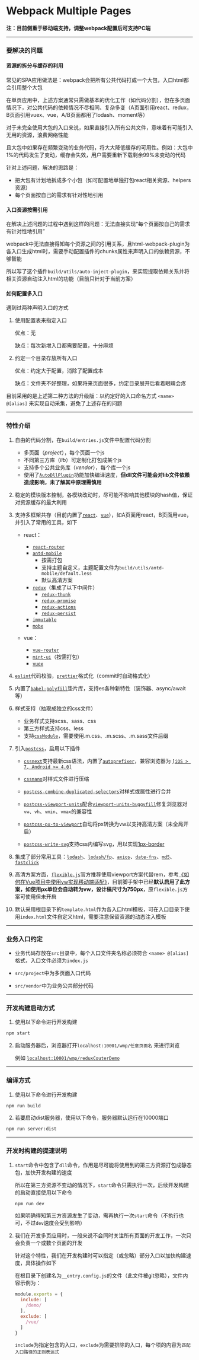 
# Webpack Multiple Pages

**注：目前侧重于移动端支持，调整webpack配置后可支持PC端**

- - -

### 要解决的问题

#### 资源的拆分与缓存的利用

常见的SPA应用做法是：webpack会把所有公共代码打成一个大包，入口html都会引用整个大包

在单页应用中，上述方案通常只需做基本的优化工作（如代码分割），但在多页面情况下，对公共代码的依赖情况不尽相同、复杂多变（A页面引用react、redux，B页面引用vuex、vue，A/B页面都用了lodash、moment等）

对于未完全使用大包的入口来说，如果直接引入所有公共文件，意味着有可能引入无用的资源，浪费网络性能

且大包中如果存在频繁变动的业务代码，将大大降低缓存的可用性。例如：大包中1%的代码发生了变动，缓存会失效，用户需要重新下载剩余99%未变动的代码

针对上述问题，解决的思路是：
- 把大包有计划地拆成多个小包（如可配置地单独打包react相关资源、helpers资源）
- 每个页面按自己的需求有针对性地引用

#### 入口资源按需引用

在解决上述问题的过程中遇到这样的问题：无法直接实现“每个页面按自己的需求有针对性地引用”

webpack中无法直接得知每个资源之间的引用关系，且html-webpack-plugin为各入口生成html时，需要手动配置插件的chunks属性来声明入口的依赖资源，不够智能

所以写了这个插件`build/utils/auto-inject-plugin`，来实现提取依赖关系并将相关资源自动注入html的功能（目前只针对于当前方案）

#### 如何配置多入口

遇到过两种声明入口的方式

1. 使用配置表来指定入口

	优点：无

	缺点：每次新增入口都需要配置，十分麻烦

2. 约定一个目录存放所有入口

	优点：约定大于配置，消除了配置成本

	缺点：文件夹不好整理，如果将来页面很多，约定目录展开后看着眼睛会疼

目前采用的是上述第二种方法的升级版：以约定好的入口命名方式 `<name> @[alias]` 来实现自动采集，避免了上述存在的问题

- - -

### 特性介绍

1. 自由的代码分割，在`build/entries.js`文件中配置代码分割

	- 多页面（*project*），每个页面一个js
	- 不同第三方库（*lib*）可定制化打包成某个js
	- 支持多个公共业务库（*vendor*），每个库一个js
	- 使用了[`AutoDllPlugin`](https://github.com/asfktz/autodll-webpack-plugin)功能加快编译速度，**但dll文件可能会对lib文件依赖造成影响，未了解其中原理需慎用**

2. 稳定的模块版本控制，各模块改动时，尽可能不影响其他模块的hash值，保证对资源缓存的最大利用

3. 支持多框架共存（目前内置了[`react`](https://reactjs.org/)、[`vue`](https://cn.vuejs.org/)），如A页面用react，B页面用vue，并引入了常用的工具，如下

	- react：
		- [`react-router`](https://github.com/ReactTraining/react-router)
		- [`antd-mobile`](https://github.com/ant-design/ant-design-mobile)
			- 按需打包
			-	支持主题自定义，主题配置文件为`build/utils/antd-mobile/default.less`
			- 默认高清方案
		- [`redux`](http://www.redux.org.cn/)（集成了以下中间件）
			-	[`redux-thunk`](https://github.com/gaearon/redux-thunk)
			- [`redux-promise`](https://github.com/redux-utilities/redux-promise)
			- [`redux-actions`](https://github.com/redux-utilities/redux-actions)
			- [`redux-persist`](https://github.com/rt2zz/redux-persist)
		- [`immutable`](http://facebook.github.io/immutable-js/docs/#/)
		- [`mobx`](http://cn.mobx.js.org/)

	- vue：
		- [`vue-router`](https://router.vuejs.org/zh-cn/)
		- [`mint-ui`](http://mint-ui.github.io/#!/zh-cn)（按需打包）
		- [`vuex`](https://vuex.vuejs.org/zh-cn/)

4. [`eslint`](http://eslint.cn/)代码校验，[`prettier`](https://prettier.io/)格式化（commit时自动格式化）

5. 内置了[`babel-polyfill`](https://babeljs.io/docs/usage/polyfill/)垫片库，支持es各种新特性（装饰器、async/await等）

6. 样式支持（抽取成独立的css文件）
	
	- 业务样式支持scss、sass、css
	- 第三方样式支持css、less
	- 支持[`cssModule`](http://www.ruanyifeng.com/blog/2016/06/css_modules.html)，需要使用.m.css、.m.scss、.m.sass文件后缀

7. 引入[`postcss`](https://github.com/postcss/postcss/blob/master/README.cn.md)，启用以下插件

	- [`cssnext`](http://cssnext.io/)支持最新css语法，内置了[`autoprefixer`](https://github.com/postcss/autoprefixer)，兼容浏览器为 [`[iOS > 7, Android >= 4.0]`](https://github.com/ai/browserslist#queries)

	- [`cssnano`](http://cssnano.co/)对样式文件进行压缩

	- [`postcss-combine-duplicated-selectors`](https://github.com/ChristianMurphy/postcss-combine-duplicated-selectors)对样式或属性进行合并

	- [`postcss-viewport-units`](https://github.com/springuper/postcss-viewport-units)配合[`viewport-units-buggyfill`](https://github.com/rodneyrehm/viewport-units-buggyfill)修复浏览器对`vw`、`vh`、`vmin`、`vmax`的兼容性

	- [`postcss-px-to-viewport`](https://github.com/evrone/postcss-px-to-viewport)自动将px转换为vw以支持高清方案（未全局开启）

	- [`postcss-write-svg`](https://github.com/jonathantneal/postcss-write-svg)支持css内编写svg，用以实现[1px-border](https://www.w3cplus.com/css/fix-1px-for-retina.html)

8. 集成了部分常用工具：[`lodash`](https://lodash.com/)、[`lodash/fp`](https://github.com/lodash/lodash/wiki/FP-Guide)、[`axios`](https://github.com/axios/axios)、[`date-fns`](https://date-fns.org/)、[`md5`](https://github.com/pvorb/node-md5)、[`fastclick`](https://github.com/ftlabs/fastclick)

9. 高清方案方面，[`flexible.js`](https://github.com/amfe/lib-flexible)官方推荐使用viewport方案代替rem，参考[《如何在Vue项目中使用vw实现移动端适配》](https://www.w3cplus.com/mobile/vw-layout-in-vue.html)，目前脚手架中已经**默认启用了此方案，如使用px单位会自动转为vw，设计稿尺寸为750px**，原`flexible.js`方案可使用但未开启

10. 默认采用根目录下的`template.html`作为各入口html模板，可在入口目录下使用`index.html`文件自定义html，需要注意保留资源的动态注入模板
- - -

### 业务入口约定

- 业务代码存放在`src`目录中，每个入口文件夹名称必须符合 `<name> @[alias]` 格式，入口文件必须为`index.js`

- `src/project`中为多页面入口代码

- `src/vendor`中为业务公共部分代码

- - -

### 开发构建启动方式

1. 使用以下命令进行开发构建

```bash
npm start
```

2. 启动服务器后，浏览器打开`localhost:10001/wmp/任意页面名` 来进行浏览

	例如 [`localhost:10001/wmp/reduxCouterDemo`](http://localhost:10001/wmp/reduxCouterDemo)

- - -

### 编译方式

1. 使用以下命令进行开发构建

```bash
npm run build
```

2. 若要启动dist服务器，使用以下命令，服务器默认运行在10000端口

```bash
npm run server:dist
```
- - -

### 开发时构建的提速说明

1. `start`命令中包含了`dll`命令，作用是尽可能将使用到的第三方资源打包成静态包，加快开发构建的速度

	所以在第三方资源不变动的情况下，`start`命令只需执行一次，后续开发构建的启动直接使用以下命令

	```bash
	npm run dev
	```

	如果明确得知第三方资源发生了变动，需再执行一次`start`命令（不执行也可，不过`dev`速度会受到影响）

2. 我们在开发多页应用时，一般来说不会同时关注所有页面的开发工作，一次只会负责一个或数个页面的开发

	针对这个特性，我们在开发构建时可以指定（或忽略）部分入口以加快构建速度，具体操作如下

	在根目录下创建名为`__entry.config.js`的文件（此文件被git忽略），文件内容示例为：

	```javascript
	module.exports = {
	  include: [
	    /demo/
	  ],
	  exclude: [
	    /vue/
	  ]
	}
	```

	`include`为指定包含的入口，`exclude`为需要排除的入口，每个项的内容为`匹配入口路径的正则表达式`
